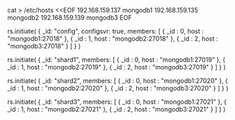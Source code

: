 cat > /etc/hosts <<EOF
192.168.159.137 mongodb1
192.168.159.135 mongodb2
192.168.159.139 mongodb3
EOF

rs.initiate(
  {
    _id: "config",
    configsvr: true,
    members: [
      { _id : 0, host : "mongodb1:27018" },
      { _id : 1, host : "mongodb2:27018" },
      { _id : 2, host : "mongodb3:27018" }
    ]
  }
)

rs.initiate(
  {
    _id: "shard1",
    members: [
      { _id : 0, host : "mongodb1:27019" },
      { _id : 1, host : "mongodb2:27019" },
      { _id : 2, host : "mongodb3:27019" }
    ]
  }
)

rs.initiate(
  {
    _id: "shard2",
    members: [
      { _id : 0, host : "mongodb1:27020" },
      { _id : 1, host : "mongodb2:27020" },
      { _id : 2, host : "mongodb3:27020" }
    ]
  }
)

rs.initiate(
  {
    _id: "shard3",
    members: [
      { _id : 0, host : "mongodb1:27021" },
      { _id : 1, host : "mongodb2:27021" },
      { _id : 2, host : "mongodb3:27021" }
    ]
  }
)

